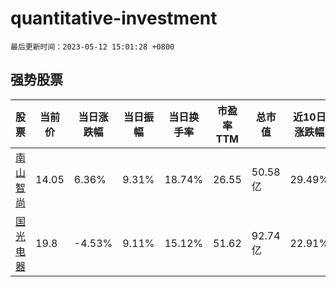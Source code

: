 # quantitative-investment

`最后更新时间：2023-05-12 15:01:28 +0800`

## 强势股票

|股票|当前价|当日涨跌幅|当日振幅|当日换手率|市盈率TTM|总市值|近10日涨跌幅|
|----|----|----|----|----|----|----|----|
|[南山智尚](https://xueqiu.com/S/SZ300918)|14.05|6.36%|9.31%|18.74%|26.55|50.58亿|29.49%|
|[国光电器](https://xueqiu.com/S/SZ002045)|19.8|-4.53%|9.11%|15.12%|51.62|92.74亿|22.91%|
